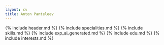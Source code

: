 ```yaml
---
layout: cv
title: Anton Panteleev
---
```


{% include header.md %}
{% include specialities.md %}
{% include skills.md %}
{% include exp_ai_generated.md %}
{% include edu.md %}
{% include interests.md %}